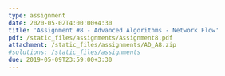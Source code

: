```yaml
---
type: assignment
date: 2020-05-02T4:00:00+4:30
title: 'Assignment #8 - Advanced Algorithms - Network Flow'
pdf: /static_files/assignments/Assignment8.pdf
attachment: /static_files/assignments/AD_A8.zip
#solutions: /static_files/assignments
due: 2019-05-09T23:59:00+3:30
---
```

